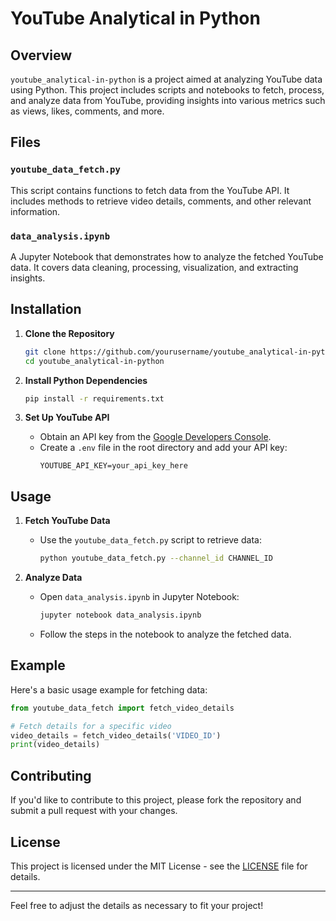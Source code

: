# YouTube Analytical in Python

## Overview

`youtube_analytical-in-python` is a project aimed at analyzing YouTube data using Python. This project includes scripts and notebooks to fetch, process, and analyze data from YouTube, providing insights into various metrics such as views, likes, comments, and more.

## Files

### `youtube_data_fetch.py`

This script contains functions to fetch data from the YouTube API. It includes methods to retrieve video details, comments, and other relevant information.

### `data_analysis.ipynb`

A Jupyter Notebook that demonstrates how to analyze the fetched YouTube data. It covers data cleaning, processing, visualization, and extracting insights.

## Installation

1. **Clone the Repository**
   ```bash
   git clone https://github.com/yourusername/youtube_analytical-in-python.git
   cd youtube_analytical-in-python
   ```

2. **Install Python Dependencies**
   ```bash
   pip install -r requirements.txt
   ```

3. **Set Up YouTube API**
   - Obtain an API key from the [Google Developers Console](https://console.developers.google.com/).
   - Create a `.env` file in the root directory and add your API key:
     ```
     YOUTUBE_API_KEY=your_api_key_here
     ```

## Usage

1. **Fetch YouTube Data**
   - Use the `youtube_data_fetch.py` script to retrieve data:
     ```bash
     python youtube_data_fetch.py --channel_id CHANNEL_ID
     ```

2. **Analyze Data**
   - Open `data_analysis.ipynb` in Jupyter Notebook:
     ```bash
     jupyter notebook data_analysis.ipynb
     ```
   - Follow the steps in the notebook to analyze the fetched data.

## Example

Here's a basic usage example for fetching data:

```python
from youtube_data_fetch import fetch_video_details

# Fetch details for a specific video
video_details = fetch_video_details('VIDEO_ID')
print(video_details)
```

## Contributing

If you'd like to contribute to this project, please fork the repository and submit a pull request with your changes.

## License

This project is licensed under the MIT License - see the [LICENSE](LICENSE) file for details.


---

Feel free to adjust the details as necessary to fit your project!
